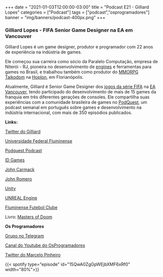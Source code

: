 +++
date = "2021-01-03T12:00:00-03:00"
title = "Podcast E21 - Gilliard Lopes"
categories = ["Podcast"]
tags = ["podcast","osprogramadores"]
banner = "img/banners/podcast-400px.png"
+++

### Gilliard Lopes - FIFA Senior Game Designer na EA em Vancouver

Gilliard Lopes é um game designer, produtor e programador com 22 anos de experiência na indústria de games.

Ele começou sua carreira como sócio da Paralelo Computação, empresa de Niterói - RJ, pioneira no desenvolvimento de [engines](https://en.wikipedia.org/wiki/Game_engine) e ferramentas para games no Brasil, e trabalhou também como produtor do [MMORPG Taikodom](https://www.mmorpg.com/taikodom) na [Hoplon](http://www.hoplon.com/site/), em Florianópolis. 

Atualmente, Gilliard é Senior Game Designer dos [jogos da série FIFA](https://www.ea.com/games/fifa/fifa-21?setLocale=en-us) na [EA Vancouver](https://www.ea.com/en-ca), tendo participado do desenvolvimento de mais de 15 games da franquia em três diferentes gerações de consoles. Ele compartilha suas experiências com a comunidade brasileira de games no [PodQuest](http://www.podquest.com.br/), um podcast semanal em português sobre games e desenvolvimento na indústria internacional, com mais de 350 episódios publicados.

**Links:**

[Twitter do Gilliard](https://twitter.com/grunglopes)

[Universidade Federal Fluminense](http://www.uff.br/)

[Podquest Podcast](http://www.podquest.com.br/)

[ID Games](https://www.idsoftware.com/en-us)

[John Carmack](https://twitter.com/ID_AA_Carmack?ref_src=twsrc%5Egoogle%7Ctwcamp%5Eserp%7Ctwgr%5Eauthor)

[John Romero](https://twitter.com/romero?lang=en)

[Unity](https://unity.com/)

[UNREAL Engine](https://www.unrealengine.com/en-US/)

[Fluminense Futebol Clube](https://www.fluminense.com.br/site/)

Livro: [Masters of Doom](https://www.amazon.ca/Masters-Doom-Created-Transformed-Culture/dp/0812972155/ref=sr_1_1?dchild=1&keywords=Masters+of+Doom&qid=1609728167&sr=8-1)


**Os Programadores**

[Grupo no Telegram](https://t.me/osprogramadores)

[Canal do Youtube do OsProgramadores](https://www.youtube.com/channel/UCt_YNYGl6K5yNXlXEQDdwWg?view_as=subscriber)

[Twitter do Marcelo Pinheiro](https://twitter.com/mpinheir)


{{< spotify type="episode" id="15QwA0ZgGpWEjbXMF6xRf0" width="80%">}}